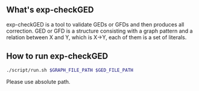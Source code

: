 ## What's exp-checkGED
exp-checkGED is a tool to validate GEDs or GFDs and then produces all correction.
GED or GFD is a structure consisting with a graph pattern and a relation between X and Y, which is X->Y, each of them is a set of literals.
## How to run exp-checkGED
```bash
./script/run.sh $GRAPH_FILE_PATH $GED_FILE_PATH
```
Please use absolute path.
